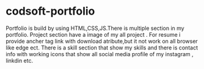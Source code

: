 # codsoft-portfolio

Portfolio is build by using HTML,CSS,JS.There is multiple section in my portfolio. Project section have a image of my all project . For resume i provide ancher tag link with download atribute,but it not work on all browser like edge ect. There is a skill section that show my skills and there is contact info with working icons that show all social media profile of my instagram , linkdin etc.
